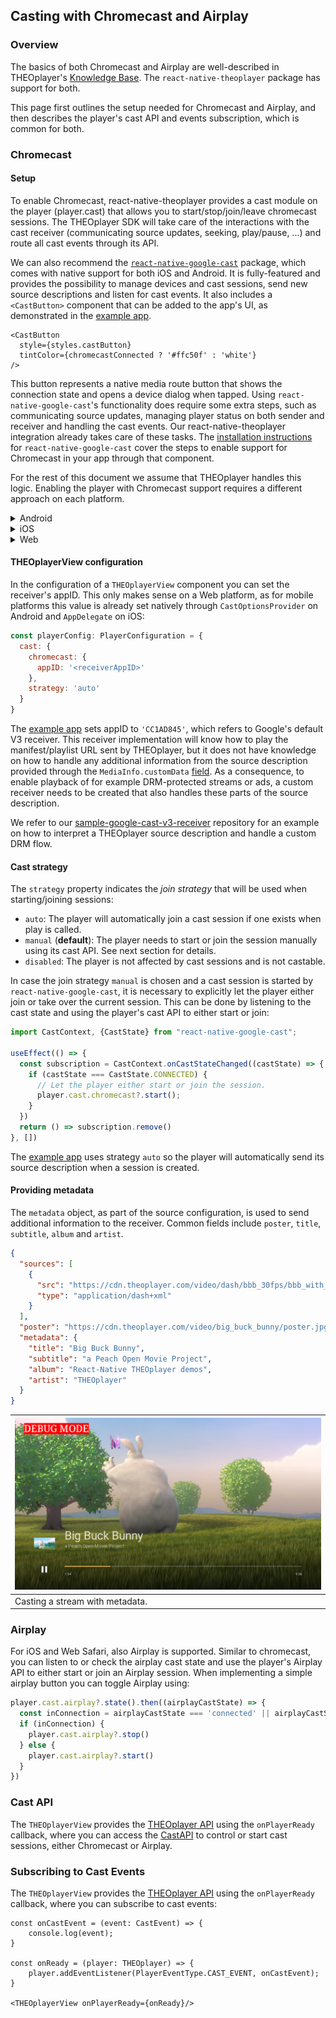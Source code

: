 ## Casting with Chromecast and Airplay

### Overview

The basics of both Chromecast and Airplay are well-described in
THEOplayer's [Knowledge Base](https://docs.theoplayer.com/how-to-guides/03-cast/01-chromecast/00-introduction.md).
The `react-native-theoplayer` package has support for both.

This page first outlines the setup
needed for Chromecast and Airplay, and then describes the player's cast API and events subscription, which is common for both.

### Chromecast

#### Setup

To enable Chromecast, react-native-theoplayer provides a cast module on the player (player.cast) that allows you to start/stop/join/leave chromecast sessions. The THEOplayer SDK will take care of the interactions with the cast receiver (communicating source updates, seeking, play/pause, ...) and route all cast events through its API.

We can also recommend the [`react-native-google-cast`](https://github.com/react-native-google-cast/react-native-google-cast)
package, which comes with native support for both iOS and Android. It is fully-featured and provides the possibility to
manage devices and cast sessions, send new source descriptions and listen for cast events. It also includes a `<CastButton>` component that can be added to the app's UI, as demonstrated in
the [example app](example-app.md).

```tsx
<CastButton
  style={styles.castButton}
  tintColor={chromecastConnected ? '#ffc50f' : 'white'}
/>
```

This button represents a native media route button that shows the connection state and opens a device dialog when tapped. Using `react-native-google-cast`'s functionality does require some extra steps, such as communicating source updates, managing player status on both sender and receiver and handling the cast events. Our react-native-theoplayer integration already takes care of these tasks. The [installation instructions](https://react-native-google-cast.github.io/docs/getting-started/installation)
for `react-native-google-cast` cover the steps to enable support for Chromecast in your app through that component.

For the rest of this document we assume that THEOplayer handles this logic. Enabling the player with Chromecast support requires a different approach on each platform.

<details>
<summary>Android</summary>

The Android SDK is modular-based, so enabling Chromecast is limited to:

1. Including the cast extension in gradle by setting this flag in your `gradle.properties`:

```bash
# Enable THEOplayer Extensions (default: disabled)
THEOplayer_extensionCast = true
```

2. Adding a native `CastOptionsProvider` class and referring to it from the app's Android manifest:

```xml
<meta-data
  android:name="com.google.android.gms.cast.framework.OPTIONS_PROVIDER_CLASS_NAME"
  android:value="com.reactnativetheoplayer.cast.CastOptionsProvider" />
```

Check the example app for details on this setup.

3. Initializing the `CastContext` in your app's MainActivity:

```java
@Override
public void onCreate(Bundle savedInstanceState) {
    CastContext castContext = CastContext.getSharedInstance(this);
}
```

</details>

<details>
<summary>iOS</summary>

##### Add feature flag to config

To enable Chromecast on react-native-theoplayer 2.x versions and higher, you can add the "CHROMECAST" [feature flag](./creating-minimal-app.md#getting-started-on-ios-and-tvos) to react-native-theoplayer.json (or theoplayer-config.json)

##### iOS Configuration

Specify NSBonjourServices in your Info.plist to allow local network discovery to succeed on iOS 14. You will need to add
both _googlecast._tcp and _[your-app-id]._googlecast._tcp as services for device discovery to work properly.

Update your applications info.plist with the following example NSBonjourServices definition, replacing "ABCD1234" with
your appID.

```xml

<key>NSBonjourServices</key>
<array>
<string>_googlecast._tcp</string>
<string>_ABCD1234._googlecast._tcp</string>
</array>
```

We also recommend that you customize the message shown in the Local Network prompt by adding an app-specific permission
string in your app's Info.plist file for the NSLocalNetworkUsageDescription such as to describe Cast discovery and other
discovery services.

```xml

<key>NSLocalNetworkUsageDescription</key>
<string>${PRODUCT_NAME} uses the local network to discover Cast-enabled devices on your WiFi
network.
</string>
```

##### Combining with react-native-google-cast

When using react-native-google-cast to render the CastButton, their documentation suggest to setup the CastContext as
soon as possible. We noticed that waiting to prepare this context to a later point in time (i.e. till the AppId is
bridged from RN) fails to display that CastButton. To prevent this follow
the [instructions](https://react-native-google-cast.github.io/docs/getting-started/setup#ios) (or check our example
application) to setup the GCKCastContext in the AppDelegate.

The following options on the GCKCastOptions can be set as desired:
1. options.startDiscoveryAfterFirstTapOnCastButton = false;  (set up how/when the castbutton is shown)
2. options.suspendSessionsWhenBackgrounded = false;			 (set up the connection response be when backgrounding the app)

In addition, react-native-google-cast currently does not include a full featured (guest mode combined with Apple M1 support) setup of the Google Cast SDK. Our THEOplayerCastIntegration however does, but combining both results in a clash of dependencies (both delivering a GoogleCast.xcframework). To overcome this double dependency we suggest to use a [fork of react-native-google-cast](https://github.com/Danesz/react-native-google-cast/tree/feature/guestmode_apple_silicon) that depends on the same GoogleCast.xcframework. To achieve this:
1. Add the following to your applications podFile:
```ruby
pod 'react-native-google-cast', :git => 'https://github.com/Danesz/react-native-google-cast.git', branch: 'feature/guestmode_apple_silicon'
```
2. Prevent the autolinking of the original by updating your react-native.config.js with:
```json
'react-native-google-cast': {
	platforms: {
		ios: null,
	},
},
```
</details>

<details>
<summary>Web</summary>

The `react-native-google-cast` package has no support for Web yet. If the THEOplayer Web SDK's default UI is used
however, the cast button will be included here and there is no need to install `react-native-google-cast`.

The web page hosting the player just needs to load the Google cast sender module:

```html

<script src="https://www.gstatic.com/cv/js/sender/v1/cast_sender.js?loadCastFramework=1"></script>
```

</details>

#### THEOplayerView configuration

In the configuration of a `THEOplayerView` component you can set the
receiver's appID. This only makes sense on a Web platform, as for mobile platforms this value
is already set natively through `CastOptionsProvider` on Android and `AppDelegate` on iOS:

```javascript
const playerConfig: PlayerConfiguration = {
  cast: {
    chromecast: {
      appID: '<receiverAppID>'
    },
    strategy: 'auto'
  }
}
```

The [example app](./example-app.md) sets appID to `'CC1AD845'`, which refers to Google's default V3 receiver.
This receiver implementation will know how to play the manifest/playlist URL sent by THEOplayer, but it does not
have knowledge on how to handle any additional information from the source description provided through the
`MediaInfo.customData` [field](https://developers.google.com/android/reference/com/google/android/gms/cast/MediaInfo.Builder#public-mediainfo.builder-setcustomdata-jsonobject-customdata).
As a consequence, to enable playback of for example DRM-protected streams or ads, a custom receiver needs to
be created that also handles these parts of the source description.

We refer to our [sample-google-cast-v3-receiver](https://github.com/THEOplayer/samples-google-cast-v3-receiver/)
repository for an example on how to interpret a THEOplayer source description and handle a custom DRM flow.

#### Cast strategy

The `strategy` property indicates the *join strategy* that will be used when starting/joining sessions:

- `auto`: The player will automatically join a cast session if one exists when play is called.
- `manual` (**default**): The player needs to start or join the session manually using its cast API. See next section
  for details.
- `disabled`: The player is not affected by cast sessions and is not castable.

In case the join strategy `manual` is chosen and a cast session is started by `react-native-google-cast`, it is
necessary
to explicitly let the player either join or take over the current session.
This can be done by listening to the cast state and using the player's cast API to either start or join:

```typescript
import CastContext, {CastState} from "react-native-google-cast";

useEffect(() => {
  const subscription = CastContext.onCastStateChanged((castState) => {
    if (castState === CastState.CONNECTED) {
      // Let the player either start or join the session.
      player.cast.chromecast?.start();
    }
  })
  return () => subscription.remove()
}, [])
```

The [example app](./example-app.md) uses strategy `auto` so the player will automatically
send its source description when a session is created.

#### Providing metadata

The `metadata` object, as part of the source configuration, is used to send additional information
to the receiver. Common fields include `poster`, `title`, `subtitle`, `album` and `artist`.

```json
{
  "sources": [
    {
      "src": "https://cdn.theoplayer.com/video/dash/bbb_30fps/bbb_with_multiple_tiled_thumbnails.mpd",
      "type": "application/dash+xml"
    }
  ],
  "poster": "https://cdn.theoplayer.com/video/big_buck_bunny/poster.jpg",
  "metadata": {
    "title": "Big Buck Bunny",
    "subtitle": "a Peach Open Movie Project",
    "album": "React-Native THEOplayer demos",
    "artist": "THEOplayer"
  }
}
```

| ![Chromecast](./chromecast.png) |
|---------------------------------|
| Casting a stream with metadata. |

### Airplay

For iOS and Web Safari, also Airplay is supported. Similar to chromecast, you can listen to or check the airplay cast
state and use the player's Airplay API to either start or join an Airplay session. When implementing a simple airplay
button you can toggle Airplay using:

```typescript
player.cast.airplay?.state().then((airplayCastState) => {
  const inConnection = airplayCastState === 'connected' || airplayCastState === 'connecting'
  if (inConnection) {
    player.cast.airplay?.stop()
  } else {
    player.cast.airplay?.start()
  }
})
```

### Cast API

The `THEOplayerView` provides the [THEOplayer API](../src/api/player/THEOplayer.ts) using the `onPlayerReady` callback,
where you can access the [CastAPI](../src/api/event/CastEvent.ts) to control or start cast sessions, either Chromecast or Airplay.
### Subscribing to Cast Events

The `THEOplayerView` provides the [THEOplayer API](../src/api/player/THEOplayer.ts) using the `onPlayerReady` callback,
where you can subscribe to cast events:

```tsx
const onCastEvent = (event: CastEvent) => {
    console.log(event);
}

const onReady = (player: THEOplayer) => {
    player.addEventListener(PlayerEventType.CAST_EVENT, onCastEvent);
}

<THEOplayerView onPlayerReady={onReady}/>
```
